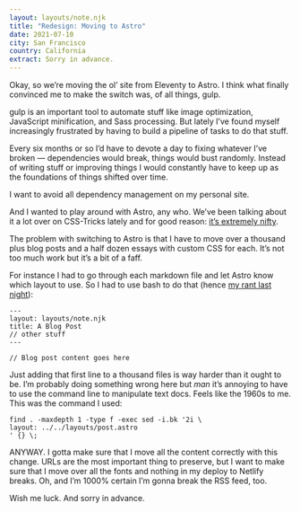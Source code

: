 ```yaml
---
layout: layouts/note.njk
title: "Redesign: Moving to Astro"
date: 2021-07-10
city: San Francisco
country: California
extract: Sorry in advance.
---
```


Okay, so we’re moving the ol’ site from Eleventy to Astro. I think what finally convinced me to make the switch was, of all things, gulp.

gulp is an important tool to automate stuff like image optimization, JavaScript minification, and Sass processing. But lately I’ve found myself increasingly frustrated by having to build a pipeline of tasks to do that stuff.

Every six months or so I’d have to devote a day to fixing whatever I’ve broken — dependencies would break, things would bust randomly. Instead of writing stuff or improving things I would constantly have to keep up as the foundations of things shifted over time.

I want to avoid all dependency management on my personal site.

And I wanted to play around with Astro, any who. We’ve been talking about it a lot over on CSS-Tricks lately and for good reason: [it’s extremely nifty](https://css-tricks.com/a-look-at-building-with-astro/).

The problem with switching to Astro is that I have to move over a thousand plus blog posts and a half dozen essays with custom CSS for each. It’s not too much work but it’s a bit of a faff.

For instance I had to go through each markdown file and let Astro know which layout to use. So I had to use bash to do that (hence [my rant last night](https://www.robinrendle.com/notes/why-is-file-manipulation-so-hard)):

```
---
layout: layouts/note.njk
title: A Blog Post
// other stuff
---

// Blog post content goes here
```

Just adding that first line to a thousand files is way harder than it ought to be. I’m probably doing something wrong here but _man_ it’s annoying to have to use the command line to manipulate text docs. Feels like the 1960s to me. This was the command I used:

```
find . -maxdepth 1 -type f -exec sed -i.bk '2i \
layout: ../../layouts/post.astro
' {} \;
```

ANYWAY. I gotta make sure that I move all the content correctly with this change. URLs are the most important thing to preserve, but I want to make sure that I move over all the fonts and nothing in my deploy to Netlify breaks. Oh, and I’m 1000% certain I’m gonna break the RSS feed, too.

Wish me luck. And sorry in advance.
